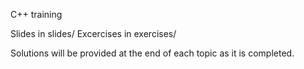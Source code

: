 C++ training

Slides in slides/
Excercises in exercises/

Solutions will be provided at the end of each topic as it is completed.
